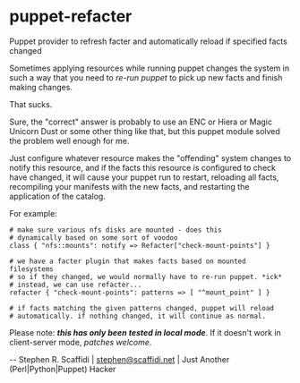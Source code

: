puppet-refacter
===============

Puppet provider to refresh facter and automatically reload if specified facts changed

Sometimes applying resources while running puppet changes the system in such
a way that you need to *re-run puppet* to pick up new facts and finish making
changes.

That sucks.

Sure, the "correct" answer is probably to use an ENC or Hiera or Magic Unicorn Dust
or some other thing like that, but this puppet module solved the problem well enough
for me.

Just configure whatever resource makes the "offending" system changes to notify this
resource, and if the facts this resource is configured to check have changed,
it will cause your puppet run to restart, reloading all facts, recompiling your
manifests with the new facts, and restarting the application of the catalog.

For example:

    # make sure various nfs disks are mounted - does this
    # dynamically based on some sort of voodoo
    class { "nfs::mounts": notify => Refacter["check-mount-points"] }

    # we have a facter plugin that makes facts based on mounted filesystems
    # so if they changed, we would normally have to re-run puppet. *ick*
    # instead, we can use refacter...
    refacter { "check-mount-points": patterns => [ "^mount_point" ] }

    # if facts matching the given patterns changed, puppet will reload
    # automatically. if nothing changed, it will continue as normal.

Please note: ***this has only been tested in local mode***. If it doesn't work in
client-server mode, *patches welcome*.

--
Stephen R. Scaffidi | stephen@scaffidi.net | Just Another (Perl|Python|Puppet) Hacker

